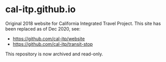 # cal-itp.github.io

Original 2018 website for California Integrated Travel Project. This site has been replaced as of Dec 2020, see:

* https://github.com/cal-itp/website
* https://github.com/cal-itp/transit-stop

This repository is now archived and read-only.
